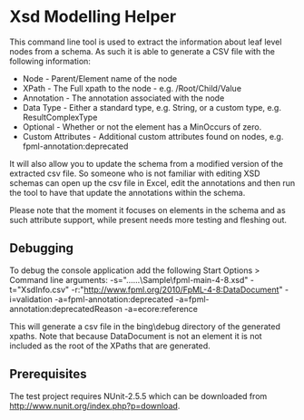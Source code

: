 Xsd Modelling Helper
===================

This command line tool is used to extract the information about leaf level nodes from a schema. 
As such it is able to generate a CSV file with the following information:
* Node - Parent/Element name of the node
* XPath - The Full xpath to the node - e.g. /Root/Child/Value
* Annotation - The annotation associated with the node
* Data Type - Either a standard type, e.g. String, or a custom type, e.g. ResultComplexType
* Optional - Whether or not the element has a MinOccurs of zero.
* Custom Attributes - Additional custom attributes found on nodes, e.g. fpml-annotation:deprecated

It will also allow you to update the schema from a modified version of the extracted csv file. So someone who
is not familiar with editing XSD schemas can open up the csv file in Excel, edit the annotations and then run
the tool to have that update the annotations within the schema.

Please note that the moment it focuses on elements in the schema and as such attribute support, while present needs
more testing and fleshing out.

Debugging
---------
To debug the console application add the following Start Options > Command line arguments:
-s="..\..\..\Sample\fpml-main-4-8.xsd" -t="XsdInfo.csv" -r:"http://www.fpml.org/2010/FpML-4-8:DataDocument" -i=validation -a=fpml-annotation:deprecated -a=fpml-annotation:deprecatedReason -a=ecore:reference

This will generate a csv file in the bing\debug directory of the generated xpaths. Note that because DataDocument is not an element it
is not included as the root of the XPaths that are generated.

Prerequisites
-------------
The test project requires NUnit-2.5.5 which can be downloaded from http://www.nunit.org/index.php?p=download.

